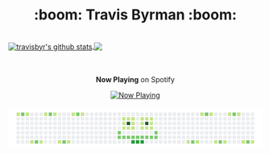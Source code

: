 
<!--
**travisbyr/travisbyr** is a ✨ _special_ ✨ repository because its `README.md` (this file) appears on your GitHub profile.


Here are some ideas to get you started:

- 🔭 I’m currently working on ...
- 🌱 I’m currently learning ...
- 👯 I’m looking to collaborate on ...
- 🤔 I’m looking for help with ...
- 💬 Ask me about ...
- 📫 How to reach me: ...
- 😄 Pronouns: ...
- ⚡ Fun fact: ...


-->


<div align="center">
  <h1>:boom: Travis Byrman :boom:</h1>
  <!-- <p align="center">
    <a>:fireworks:</a> 
    <a>:sparkler:</a>
    <a>:fireworks:</a>
    <a>:fireworks:</a> 
    <a>:sparkler:</a>
    <a>:fireworks:</a>
    <a>:fireworks:</a> 
    
  </p>
   -->
  </div>
  <br />
    <a href="https://github.com/travisbyr/github-readme-stats">
  <img align="center" src="https://github-readme-stats.vercel.app/api?username=travisbyr&show_icons=true&include_all_commits=true&theme=radical" alt="travisbyr's github stats" />
</a>
<a href="https://github.com/travisbyr/github-readme-stats">
  <!-- Change the `github-readme-stats.anuraghazra1.vercel.app` to `github-readme-stats.vercel.app`  -->
  <img height="400" align="center" src="https://github-readme-stats.vercel.app/api/top-langs/?username=travisbyr&layout=compact&theme=radical" />
</a>

  
  <div align="center">
<!--    <a><img src="https://github-readme-stats.vercel.app/api?username=travisbyr&show_icons=true&line_height=35&theme=default&include_all_commits=true"></a> -->
  <br/>
  <br/> 
<!--   <a><img src="https://github-readme-stats.vercel.app/api/top-langs/?username=travisbyr&layout=compact)](https://github.com/anuraghazra/github-readme-stats"></a>
 
 <br />
  <br /> -->
  
  **Now Playing** on Spotify

<a href="https://now-playing-profile-git-master.travisbyr.vercel.app/now-playing?open">
    <img src="https://now-playing-profile-git-master.travisbyr.vercel.app/now-playing" width="256" height="64" alt="Now Playing">
</a>

 <br />
  <br />
  

<a>
    <img src="https://github.com/travisbyr/travisbyr/blob/master/images/image1.png" />
  </a>
  </div>

